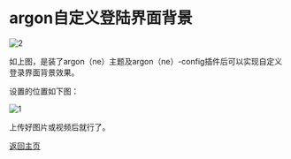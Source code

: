 # argon自定义登陆界面背景

![2](https://user-images.githubusercontent.com/73426989/153214267-5c1c79ca-d6ad-4a1d-82c3-6563aeb84058.png)            

如上图，是装了argon（ne）主题及argon（ne）-config插件后可以实现自定义登录界面背景效果。      

设置的位置如下图：          

![1](https://user-images.githubusercontent.com/73426989/153214586-7fb34f9f-e868-49e9-9ded-3ba1a54ae5e3.png)            

上传好图片或视频后就行了。                    


[返回主页](../README.md)             


